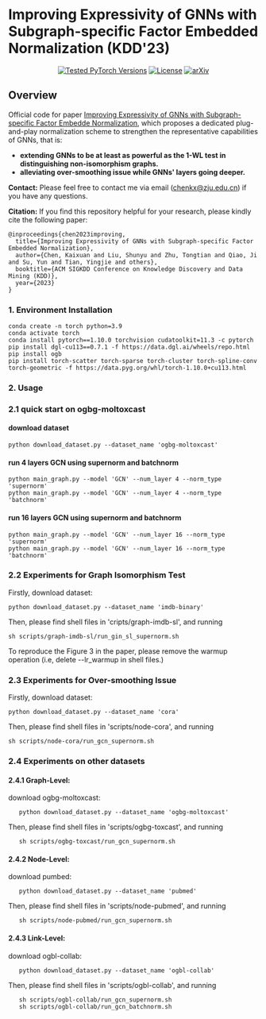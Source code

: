 # Improving Expressivity of GNNs with Subgraph-specific Factor Embedded Normalization (KDD'23)

<p align="center">
   <a href="https://pytorch.org/"><img src="https://img.shields.io/badge/PyTorch-1.10 %20%7C%201.12 %20%7C%202.0-673ab7.svg" alt="Tested PyTorch Versions"></a>
   <a href="https://opensource.org/licenses/MIT"><img src="https://img.shields.io/badge/License-MIT-4caf50.svg" alt="License"></a>
   <a href="https://arxiv.org/abs/2305.19903" target="_blank"><img src="https://img.shields.io/badge/arXiv-2301.12900-009688.svg" alt="arXiv"></a>
</p>

## Overview
Official code for paper [Improving Expressivity of GNNs with Subgraph-specific Factor Embedde Normalization](https://arxiv.org/abs/2211.12712), which proposes a dedicated plug-and-play normalization scheme to strengthen the representative capabilities of GNNs, that is:
<ul>
<li> <strong> extending GNNs to be at least as powerful as the 1-WL test in distinguishing non-isomorphism graphs. </strong></li>
<li> <strong> alleviating over-smoothing issue while GNNs' layers going deeper. </strong></li>
</ul>

**Contact:** Please feel free to contact me via email (<chenkx@zju.edu.cn>) if you have any questions.

**Citation:** If you find this repository helpful for your research, please kindly cite the following paper:

```
@inproceedings{chen2023improving,
  title={Improving Expressivity of GNNs with Subgraph-specific Factor Embedded Normalization},
  author={Chen, Kaixuan and Liu, Shunyu and Zhu, Tongtian and Qiao, Ji and Su, Yun and Tian, Yingjie and others},
  booktitle={ACM SIGKDD Conference on Knowledge Discovery and Data Mining (KDD)},
  year={2023}
}
```

### 1. Environment Installation

```
conda create -n torch python=3.9
conda activate torch
conda install pytorch==1.10.0 torchvision cudatoolkit=11.3 -c pytorch
pip install dgl-cu113==0.7.1 -f https://data.dgl.ai/wheels/repo.html
pip install ogb
pip install torch-scatter torch-sparse torch-cluster torch-spline-conv torch-geometric -f https://data.pyg.org/whl/torch-1.10.0+cu113.html
```

### 2. Usage

### 2.1 quick start on ogbg-moltoxcast

#### download dataset

```
python download_dataset.py --dataset_name 'ogbg-moltoxcast'
```

#### run 4 layers GCN using supernorm and batchnorm

```
python main_graph.py --model 'GCN' --num_layer 4 --norm_type 'supernorm'
python main_graph.py --model 'GCN' --num_layer 4 --norm_type 'batchnorm'
```

#### run 16 layers GCN using supernorm and batchnorm

```
python main_graph.py --model 'GCN' --num_layer 16 --norm_type 'supernorm'
python main_graph.py --model 'GCN' --num_layer 16 --norm_type 'batchnorm'
```

### 2.2 Experiments for Graph Isomorphism Test

Firstly, download dataset:

```
python download_dataset.py --dataset_name 'imdb-binary'
```

Then, please find shell files in 'cripts/graph-imdb-sl',  and running

```
sh scripts/graph-imdb-sl/run_gin_sl_supernorm.sh
```

To reproduce the Figure 3 in the paper, please remove the warmup operation (i.e, delete --lr_warmup in shell files.)

### 2.3 Experiments for Over-smoothing Issue

Firstly, download dataset:

```
python download_dataset.py --dataset_name 'cora'
```

Then, please find shell files in 'scripts/node-cora', and running

```
sh scripts/node-cora/run_gcn_supernorm.sh
```

### 2.4 Experiments on other datasets

<!-- ### For example: -->

#### 2.4.1 Graph-Level:

   download ogbg-moltoxcast:

```
   python download_dataset.py --dataset_name 'ogbg-moltoxcast'
```

   Then, please find shell files in 'scripts/ogbg-toxcast', and running

```
   sh scripts/ogbg-toxcast/run_gcn_supernorm.sh
```

#### 2.4.2 Node-Level:

   download pumbed:

```
   python download_dataset.py --dataset_name 'pubmed'
```

   Then, please find shell files in 'scripts/node-pubmed', and running

```
   sh scripts/node-pubmed/run_gcn_supernorm.sh
```

#### 2.4.3 Link-Level:

   download ogbl-collab:

```
   python download_dataset.py --dataset_name 'ogbl-collab'
```

   Then, please find shell files in 'scripts/ogbl-collab', and running

```
   sh scripts/ogbl-collab/run_gcn_supernorm.sh
   sh scripts/ogbl-collab/run_gcn_batchnorm.sh
```


